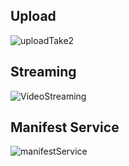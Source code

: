 ## Upload
![uploadTake2](https://github.com/S24-Capstone-Distributed/General-4020/assets/75939187/830ccae4-305a-444a-8c82-d9ceaecb71b3)


## Streaming
![VideoStreaming](https://github.com/S24-Capstone-Distributed/General-4020/assets/75939187/e221bf11-71d5-4f4e-aa16-17f292c3cc79)


## Manifest Service
![manifestService](https://github.com/S24-Capstone-Distributed/General-4020/assets/75939187/b12d373f-2489-4a02-af2a-af6b78d099a9)


